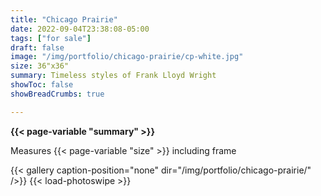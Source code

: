 ```yaml
---
title: "Chicago Prairie"
date: 2022-09-04T23:38:08-05:00
tags: ["for sale"]
draft: false
image: "/img/portfolio/chicago-prairie/cp-white.jpg"
size: 36"x36"
summary: Timeless styles of Frank Lloyd Wright
showToc: false
showBreadCrumbs: true

---
```

**{{< page-variable "summary" >}}**

Measures {{< page-variable "size" >}} including frame

{{< gallery caption-position="none" dir="/img/portfolio/chicago-prairie/" />}} {{< load-photoswipe >}}
